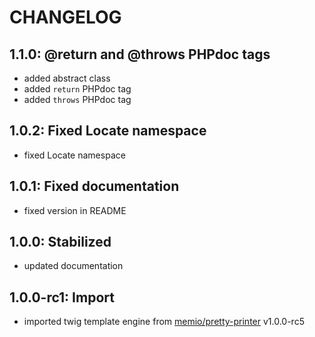 # CHANGELOG

## 1.1.0: @return and @throws PHPdoc tags

* added abstract class
* added `return` PHPdoc tag
* added `throws` PHPdoc tag

## 1.0.2: Fixed Locate namespace

* fixed Locate namespace

## 1.0.1: Fixed documentation

* fixed version in README

## 1.0.0: Stabilized

* updated documentation

## 1.0.0-rc1: Import

* imported twig template engine from [memio/pretty-printer](http://github.com/memio/pretty-printer) v1.0.0-rc5

